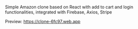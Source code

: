 Simple Amazon clone based on React with add to cart and login functionalities, integrated with Firebase, Axios, Stripe

Preview: https://clone-6fc97.web.app
